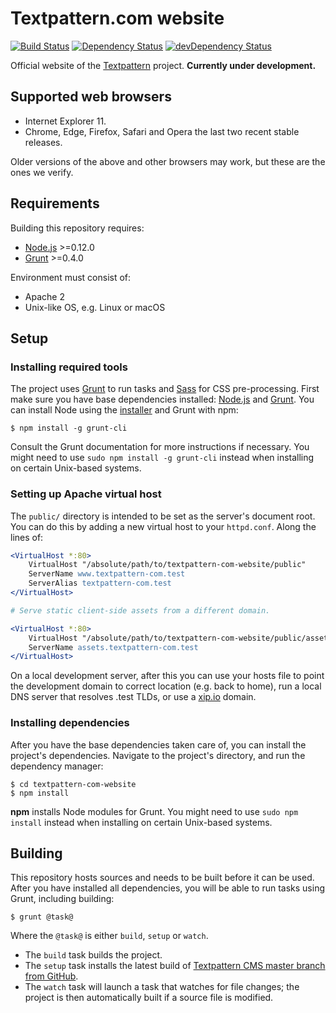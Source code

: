 # Textpattern.com website

[![Build Status](https://travis-ci.org/textpattern/textpattern-com-website.svg?branch=master)](https://travis-ci.org/textpattern/textpattern-com-website)
[![Dependency Status](https://david-dm.org/textpattern/textpattern-com-website/status.svg)](https://david-dm.org/textpattern/textpattern-com-website#info=dependencies)
[![devDependency Status](https://david-dm.org/textpattern/textpattern-com-website/dev-status.svg)](https://david-dm.org/textpattern/textpattern-com-website#info=devDependencies)

Official website of the [Textpattern](http://textpattern.com) project. **Currently under development.**

## Supported web browsers

* Internet Explorer 11.
* Chrome, Edge, Firefox, Safari and Opera the last two recent stable releases.

Older versions of the above and other browsers may work, but these are the ones we verify.

## Requirements

Building this repository requires:

* [Node.js](http://nodejs.org/) >=0.12.0
* [Grunt](http://gruntjs.com/) >=0.4.0

Environment must consist of:

* Apache 2
* Unix-like OS, e.g. Linux or macOS

## Setup

### Installing required tools

The project uses [Grunt](http://gruntjs.com/) to run tasks and [Sass](http://sass-lang.com/) for CSS pre-processing. First make sure you have base dependencies installed: [Node.js](http://nodejs.org/) and [Grunt](http://gruntjs.com/). You can install Node using the [installer](https://nodejs.org) and Grunt with npm:

```ShellSession
$ npm install -g grunt-cli
```

Consult the Grunt documentation for more instructions if necessary. You might need to use `sudo npm install -g grunt-cli` instead when installing on certain Unix-based systems.

### Setting up Apache virtual host

The `public/` directory is intended to be set as the server's document root. You can do this by adding a new virtual host to your `httpd.conf`. Along the lines of:

```apache
<VirtualHost *:80>
    VirtualHost "/absolute/path/to/textpattern-com-website/public"
    ServerName www.textpattern-com.test
    ServerAlias textpattern-com.test
</VirtualHost>

# Serve static client-side assets from a different domain.

<VirtualHost *:80>
    VirtualHost "/absolute/path/to/textpattern-com-website/public/assets"
    ServerName assets.textpattern-com.test
</VirtualHost>
```

On a local development server, after this you can use your hosts file to point the development domain to correct location (e.g. back to home), run a local DNS server that resolves .test TLDs, or use a [xip.io](http://xip.io/) domain.

### Installing dependencies

After you have the base dependencies taken care of, you can install the project's dependencies. Navigate to the project's directory, and run the dependency manager:

```ShellSession
$ cd textpattern-com-website
$ npm install
```

**npm** installs Node modules for Grunt. You might need to use `sudo npm install` instead when installing on certain Unix-based systems.

## Building

This repository hosts sources and needs to be built before it can be used. After you have installed all dependencies, you will be able to run tasks using Grunt, including building:

```ShellSession
$ grunt @task@
```

Where the `@task@` is either `build`, `setup` or `watch`.

* The `build` task builds the project.
* The `setup` task installs the latest build of [Textpattern CMS master branch from GitHub](https://github.com/textpattern/textpattern).
* The `watch` task will launch a task that watches for file changes; the project is then automatically built if a source file is modified.
